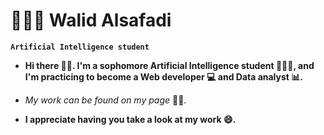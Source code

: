 # 👨🏻‍💻 Walid Alsafadi
**`Artificial Intelligence student`** <br />
- **Hi there 👋🏻. I'm a sophomore Artificial Intelligence student 👨🏻‍🎓, and I'm practicing to become a Web developer 💻 and Data analyst 📊.** <br />
- *My work can be found on my page* 🐱‍💻.

- **I appreciate having you take a look at my work 😄.**
